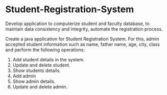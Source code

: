 # Student-Registration-System
Develop application to computerize student and faculty database, to maintain data consistency and integrity, automate the registration process.

Create a java application for Student Registration System. For this, admin accepted student information such as name, father name, age, city, class and perform the following operations: 
1. Add student details in the system.
2. Update and delete student.
2. Show students details. 
3. Add admin 
4. Show admin details.
5. Update and delete admin.

